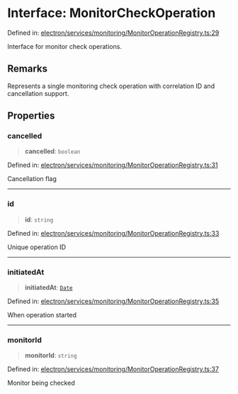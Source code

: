 # Interface: MonitorCheckOperation

Defined in: [electron/services/monitoring/MonitorOperationRegistry.ts:29](https://github.com/Nick2bad4u/Uptime-Watcher/blob/main/electron/services/monitoring/MonitorOperationRegistry.ts#L29)

Interface for monitor check operations.

## Remarks

Represents a single monitoring check operation with correlation ID and
cancellation support.

## Properties

### cancelled

> **cancelled**: `boolean`

Defined in: [electron/services/monitoring/MonitorOperationRegistry.ts:31](https://github.com/Nick2bad4u/Uptime-Watcher/blob/main/electron/services/monitoring/MonitorOperationRegistry.ts#L31)

Cancellation flag

***

### id

> **id**: `string`

Defined in: [electron/services/monitoring/MonitorOperationRegistry.ts:33](https://github.com/Nick2bad4u/Uptime-Watcher/blob/main/electron/services/monitoring/MonitorOperationRegistry.ts#L33)

Unique operation ID

***

### initiatedAt

> **initiatedAt**: [`Date`](https://developer.mozilla.org/docs/Web/JavaScript/Reference/Global_Objects/Date)

Defined in: [electron/services/monitoring/MonitorOperationRegistry.ts:35](https://github.com/Nick2bad4u/Uptime-Watcher/blob/main/electron/services/monitoring/MonitorOperationRegistry.ts#L35)

When operation started

***

### monitorId

> **monitorId**: `string`

Defined in: [electron/services/monitoring/MonitorOperationRegistry.ts:37](https://github.com/Nick2bad4u/Uptime-Watcher/blob/main/electron/services/monitoring/MonitorOperationRegistry.ts#L37)

Monitor being checked

